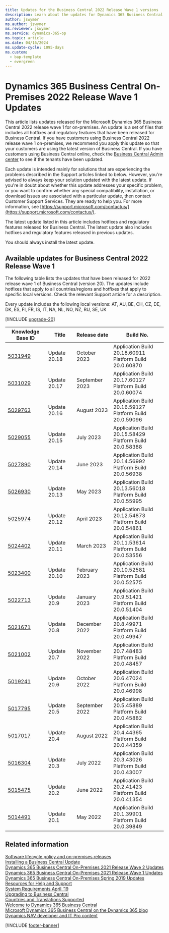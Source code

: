 ```yaml
---
title: Updates for the Business Central 2022 Release Wave 1 versions
description: Learn about the updates for Dynamics 365 Business Central 2022 Release Wave 1 on-premises deployments.
author: jswymer
ms.author: jswymer
ms.reviewer: jswymer
ms.service: dynamics-365-op
ms.topic: article
ms.date: 04/16/2024
ms.update-cycle: 1095-days
ms.custom:
  - bap-template
  - evergreen
---
```


# Dynamics 365 Business Central On-Premises 2022 Release Wave 1 Updates

This article lists updates released for the Microsoft Dynamics 365 Business Central 2022 release wave 1 for on-premises. An update is a set of files that includes all hotfixes and regulatory features that have been released for Business Central. If you have customers using Business Central 2022 release wave 1 on-premises, we recommend you apply this update so that your customers are using the latest version of Business Central. If you have customers using Business Central online, check the [Business Central Admin center](../administration/tenant-admin-center.md) to see if the tenants have been updated.  

Each update is intended mainly for solutions that are experiencing the problems described in the Support articles linked to below. However, you're advised to always keep your solution updated with the latest update. If you're in doubt about whether this update addresses your specific problem, or you want to confirm whether any special compatibility, installation, or download issues are associated with a particular update, then contact Customer Support Services. They are ready to help you. For more information, see [https://support.microsoft.com/contactus/](https://support.microsoft.com/contactus/).

The latest update listed in this article includes hotfixes and regulatory features released for Business Central. The latest update also includes hotfixes and regulatory features released in previous updates.  

You should always install the latest update.

## Available updates for Business Central 2022 Release Wave 1

The following table lists the updates that have been released for 2022 release wave 1 of Business Central (version 20). The updates include hotfixes that apply to all countries/regions and hotfixes that apply to specific local versions. Check the relevant Support article for a description.

Every update includes the following local versions: AT, AU, BE, CH, CZ, DE, DK, ES, FI, FR, IS, IT, NA, NL, NO, NZ, RU, SE, UK

[!INCLUDE [upgrade-20](../includes/upgrade-20.md)]

|Knowledge Base ID                                           |Title                |Release date  |Build No. |
|------------------------------------------------------------|---------------------|--------------|----------|
|[5031949](https://support.microsoft.com/help/5031949) |Update 20.18| October 2023|Application Build 20.18.60911</br>Platform Build 20.0.60870|
|[5031029](https://support.microsoft.com/help/5031029) |Update 20.17| September 2023|Application Build 20.17.60127</br>Platform Build 20.0.60074|
|[5029763](https://support.microsoft.com/help/5029763) |Update 20.16| August 2023|Application Build 20.16.59127</br>Platform Build 20.0.59096|
|[5029055](https://support.microsoft.com/help/5029055) |Update 20.15| July 2023|Application Build 20.15.58429</br>Platform Build 20.0.58388|
|[5027890](https://support.microsoft.com/help/5027890) |Update 20.14| June 2023|Application Build 20.14.56992</br>Platform Build 20.0.56938|
|[5026930](https://support.microsoft.com/help/5026930) |Update 20.13| May 2023|Application Build 20.13.56018</br>Platform Build 20.0.55995|
|[5025974](https://support.microsoft.com/help/5025974) |Update 20.12| April 2023|Application Build 20.12.54873</br>Platform Build 20.0.54861|
|[5024402](https://support.microsoft.com/help/5024402) |Update 20.11| March 2023|Application Build 20.11.53614</br>Platform Build 20.0.53556|
|[5023400](https://support.microsoft.com/help/5023400)|Update 20.10 |February 2023 |Application Build 20.10.52581</br>Platform Build 20.0.52575|
|[5022713](https://support.microsoft.com/help/5022713)|Update 20.9 |January 2023 |Application Build 20.9.51421</br>Platform Build 20.0.51404|
|[5021671](https://support.microsoft.com/help/5021671)|Update 20.8 |December 2022 |Application Build 20.8.49971</br>Platform Build 20.0.49947  |
|[5021002](https://support.microsoft.com/help/5021002)|Update 20.7 |November 2022 |Application Build 20.7.48483</br>Platform Build 20.0.48457  |
|[5019241](https://support.microsoft.com/help/5019241)|Update 20.6 |October 2022 |Application Build 20.6.47024</br>Platform Build 20.0.46998  |
|[5017795](https://support.microsoft.com/help/5017795)|Update 20.5 |September 2022 |Application Build 20.5.45889</br>Platform Build 20.0.45882  |
|[5017017](https://support.microsoft.com/help/5017017)|Update 20.4 |August 2022 |Application Build 20.4.44365</br>Platform Build 20.0.44359  |
|[5016304](https://support.microsoft.com/help/5016304)|Update 20.3 |July 2022 |Application Build 20.3.43026</br>Platform Build 20.0.43007  |
|[5015475](https://support.microsoft.com/help/5015475)|Update 20.2 |June 2022 |Application Build 20.2.41423</br>Platform Build 20.0.41354  |
|[5014491](https://support.microsoft.com/help/5014491) |Update 20.1 |May 2022 |Application Build 20.1.39901</br>Platform Build 20.0.39849 |

## Related information

[Software lifecycle policy and on-premises releases](../terms/lifecycle-policy-on-premises.md)  
[Installing a Business Central Update](../upgrade/upgrading-cumulative-update-v20.md)  
[Dynamics 365 Business Central On-Premises 2021 Release Wave 2 Updates](update-versions-19.md)  
[Dynamics 365 Business Central On-Premises 2021 Release Wave 1 Updates](update-versions-18.md)  
[Dynamics 365 Business Central On-Premises Spring 2019 Updates](update-versions-14.md)  
[Resources for Help and Support](../help-and-support.md)  
[System Requirements April '19](system-requirements-business-central-v20.md)  
[Upgrading to Business Central](../upgrade/upgrading-to-business-central.md)  
[Countries and Translations Supported](../compliance/apptest-countries-and-translations.md)  
[Welcome to Dynamics 365 Business Central](/dynamics365/business-central/index)  
[Microsoft Dynamics 365 Business Central on the Dynamics 365 blog](https://www.microsoft.com/dynamics-365/blog/it-professional/product/dynamics-365-business-central/)  
[Dynamics NAV developer and IT Pro content](/dynamics-nav/index)

[!INCLUDE [footer-banner](../includes/footer-banner.md)]
